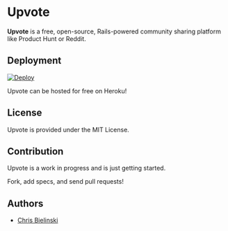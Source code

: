 # Upvote

**Upvote** is a free, open-source, Rails-powered community sharing platform like Product Hunt or Reddit.

## Deployment

[![Deploy](https://www.herokucdn.com/deploy/button.png)](https://heroku.com/deploy)

Upvote can be hosted for free on Heroku!

## License

Upvote is provided under the MIT License.

## Contribution

Upvote is a work in progress and is just getting started.

Fork, add specs, and send pull requests!

## Authors

* [Chris Bielinski](https://github.com/chrisb)
